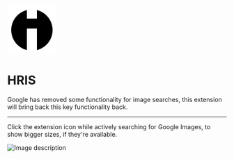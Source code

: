 ![icon-128](https://github.com/calvinmorett/HRIS/blob/master/hris/img/icon-128.png)

# HRIS
Google has removed some functionality for image searches, this extension will bring back this key functionality back.

----
Click the extension icon while actively searching for Google Images, to show bigger sizes, if they're available.

![Image description](https://github.com/calvinmorett/HRIS/blob/master/hris.gif)
